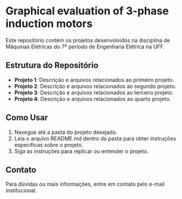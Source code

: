 # Graphical evaluation of 3-phase induction motors

Este repositório contém os projetos desenvolvidos na disciplina de Máquinas Elétricas do 7º período de Engenharia Elétrica na UFF.

## Estrutura do Repositório

- **Projeto 1**: Descrição e arquivos relacionados ao primeiro projeto.
- **Projeto 2**: Descrição e arquivos relacionados ao segundo projeto.
- **Projeto 3**: Descrição e arquivos relacionados ao terceiro projeto.
- **Projeto 4**: Descrição e arquivos relacionados ao quarto projeto.

## Como Usar

1. Navegue até a pasta do projeto desejado.
2. Leia o arquivo README.md dentro da pasta para obter instruções específicas sobre o projeto.
3. Siga as instruções para replicar ou entender o projeto.

## Contato

Para dúvidas ou mais informações, entre em contato pelo e-mail institucional.
